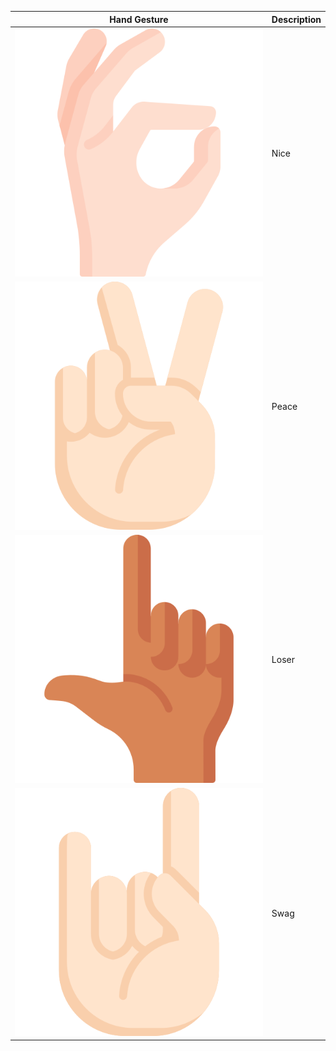 | Hand Gesture                   | Description             |
|--------------------------------|-------------------------|
| ![Noice](./Screenshots/Noice.png "Nice")| Nice  |
| ![Peace](./screenshots/Peace.png "Peace")| Peace |
| ![Loser](./screenshots/Loser.png "Loser")| Loser |
| ![Swag](./screenshots/Swag.png "Swag")  | Swag  |

